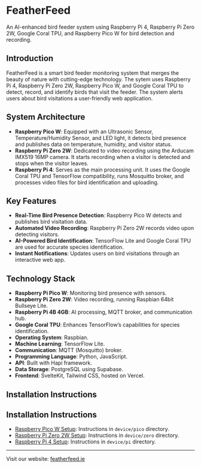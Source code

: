 # FeatherFeed

An AI-enhanced bird feeder system using Raspberry Pi 4, Raspberry Pi Zero 2W, Google Coral TPU, and Raspberry Pico W for bird detection and recording.

## Introduction

FeatherFeed is a smart bird feeder monitoring system that merges the beauty of nature with cutting-edge technology. The sytem uses Raspberry Pi 4, Raspberry Pi Zero 2W, Raspberry Pico W, and Google Coral TPU to detect, record, and identify birds that visit the feeder. The system alerts users about bird visitations a user-friendly web application.

## System Architecture

- **Raspberry Pico W**: Equipped with an Ultrasonic Sensor, Temperature/Humidity Sensor, and LED light, it detects bird presence and publishes data on temperature, humidity, and visitor status.
- **Raspberry Pi Zero 2W**: Dedicated to video recording using the Arducam IMX519 16MP camera. It starts recording when a visitor is detected and stops when the visitor leaves.
- **Raspberry Pi 4**: Serves as the main processing unit. It uses the Google Coral TPU and TensorFlow compatibility, runs Mosquitto broker, and processes video files for bird identification and uploading.

## Key Features

- **Real-Time Bird Presence Detection**: Raspberry Pico W detects and publishes bird visitation data.
- **Automated Video Recording**: Raspberry Pi Zero 2W records video upon detecting visitors.
- **AI-Powered Bird Identification**: TensorFlow Lite and Google Coral TPU are used for accurate species identification.
- **Instant Notifications**: Updates users on bird visitations through an interactive web app.

## Technology Stack

- **Raspberry Pi Pico W**: Monitoring bird presence with sensors.
- **Raspberry Pi Zero 2W**: Video recording, running Raspbian 64bit Bullseye Lite.
- **Raspberry Pi 4B 4GB**: AI processing, MQTT broker, and communication hub.
- **Google Coral TPU**: Enhances TensorFlow’s capabilities for species identification.
- **Operating System**: Raspbian.
- **Machine Learning**: TensorFlow Lite.
- **Communication**: MQTT (Mosquitto) broker.
- **Programming Language**: Python, JavaScript.
- **API**: Built with Hapi framework.
- **Data Storage**: PostgreSQL using Supabase.
- **Frontend**: SvelteKit, Tailwind CSS, hosted on Vercel.

## Installation Instructions

## Installation Instructions

- [Raspberry Pico W Setup](device/pico/README.md): Instructions in `device/pico` directory.
- [Raspberry Pi Zero 2W Setup](device/zero/README.md): Instructions in `device/zero` directory.
- [Raspberry Pi 4 Setup](device/pi/README.md): Instructions in `device/pi` directory.

---

Visit our website: [featherfeed.ie](http://featherfeed.ie)
